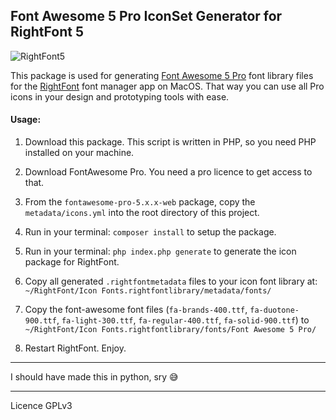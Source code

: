 ## Font Awesome 5 Pro IconSet Generator for RightFont 5

![RightFont5](https://ikkez.de/linked/fontawesome-gen.png)


This package is used for generating [Font Awesome 5 Pro](https://github.com/FortAwesome/Font-Awesome-Pro) font library files for the [RightFont](https://rightfontapp.com/) font manager app on MacOS.
That way you can use all Pro icons in your design and prototyping tools with ease.

#### Usage:

1.  Download this package. This script is written in PHP, so you need PHP installed on your machine.

2.  Download FontAwesome Pro. You need a pro licence to get access to that.

3.  From the  `fontawesome-pro-5.x.x-web` package, copy the `metadata/icons.yml` into the root directory of this project.

4.  Run in your terminal: `composer install` to setup the package.

5.  Run in your terminal: `php index.php generate` to generate the icon package for RightFont.

6.  Copy all generated `.rightfontmetadata` files to your icon font library at: `~/RightFont/Icon Fonts.rightfontlibrary/metadata/fonts/`

7.  Copy the font-awesome font files (`fa-brands-400.ttf`, `fa-duotone-900.ttf`, `fa-light-300.ttf`, `fa-regular-400.ttf`, `fa-solid-900.ttf`) to `~/RightFont/Icon Fonts.rightfontlibrary/fonts/Font Awesome 5 Pro/`

8.  Restart RightFont. Enjoy.

---

I should have made this in python, sry 😅

---

Licence GPLv3
